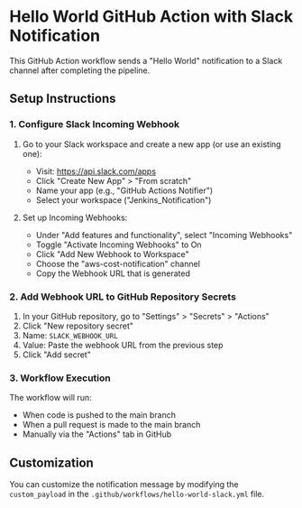 # Hello World GitHub Action with Slack Notification

This GitHub Action workflow sends a "Hello World" notification to a Slack channel after completing the pipeline.

## Setup Instructions

### 1. Configure Slack Incoming Webhook

1. Go to your Slack workspace and create a new app (or use an existing one):
   - Visit: https://api.slack.com/apps
   - Click "Create New App" > "From scratch"
   - Name your app (e.g., "GitHub Actions Notifier")
   - Select your workspace ("Jenkins_Notification")

2. Set up Incoming Webhooks:
   - Under "Add features and functionality", select "Incoming Webhooks"
   - Toggle "Activate Incoming Webhooks" to On
   - Click "Add New Webhook to Workspace"
   - Choose the "aws-cost-notification" channel
   - Copy the Webhook URL that is generated

### 2. Add Webhook URL to GitHub Repository Secrets

1. In your GitHub repository, go to "Settings" > "Secrets" > "Actions"
2. Click "New repository secret"
3. Name: `SLACK_WEBHOOK_URL`
4. Value: Paste the webhook URL from the previous step
5. Click "Add secret"

### 3. Workflow Execution

The workflow will run:
- When code is pushed to the main branch
- When a pull request is made to the main branch
- Manually via the "Actions" tab in GitHub

## Customization

You can customize the notification message by modifying the `custom_payload` in the `.github/workflows/hello-world-slack.yml` file.